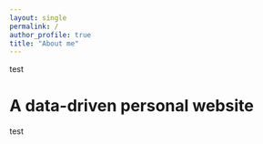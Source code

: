 ```yaml
---
layout: single
permalink: /
author_profile: true
title: "About me"
---
```



test


A data-driven personal website
======
test
